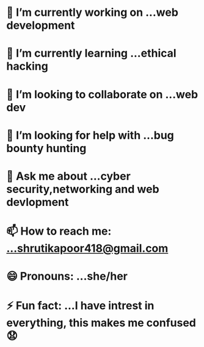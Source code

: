 # 🔭 I’m currently working on ...web development
# 🌱 I’m currently learning ...ethical hacking
# 👯 I’m looking to collaborate on ...web dev
# 🤔 I’m looking for help with ...bug bounty hunting
# 💬 Ask me about ...cyber security,networking and web devlopment
# 📫 How to reach me: ...shrutikapoor418@gmail.com
# 😄 Pronouns: ...she/her
# ⚡ Fun fact: ...I have intrest in everything, this makes me confused 😧

